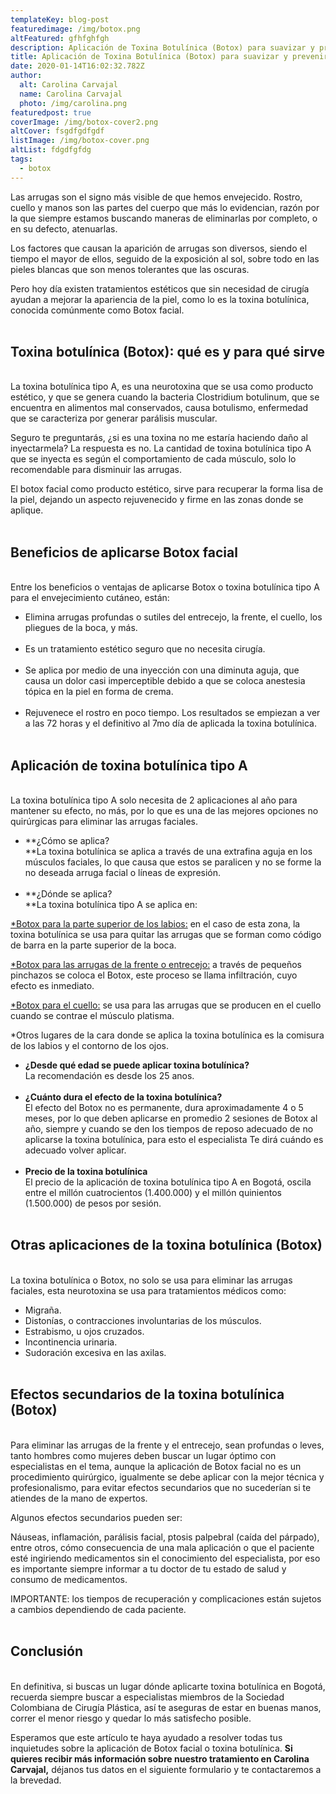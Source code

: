 ```yaml
---
templateKey: blog-post
featuredimage: /img/botox.png
altFeatured: gfhfghfgh
description: Aplicación de Toxina Botulínica (Botox) para suavizar y prevenir arrugas
title: Aplicación de Toxina Botulínica (Botox) para suavizar y prevenir arrugas
date: 2020-01-14T16:02:32.782Z
author:
  alt: Carolina Carvajal
  name: Carolina Carvajal
  photo: /img/carolina.png
featuredpost: true
coverImage: /img/botox-cover2.png
altCover: fsgdfgdfgdf
listImage: /img/botox-cover.png
altList: fdgdfgfdg
tags:
  - botox
---
```

Las arrugas son el signo más visible de que hemos envejecido. Rostro, cuello y manos son las partes del cuerpo que más lo evidencian, razón por la que siempre estamos buscando maneras de eliminarlas por completo, o en su defecto, atenuarlas. 

Los factores que causan la aparición de arrugas son diversos, siendo el tiempo el mayor de ellos, seguido de la exposición al sol, sobre todo en las pieles blancas que son menos tolerantes que las oscuras.

Pero hoy día existen tratamientos estéticos que sin necesidad de cirugía ayudan a mejorar la apariencia de la piel, como lo es la toxina botulínica, conocida comúnmente como Botox facial.<br/> <br/>

## **Toxina botulínica (Botox): qué es y para qué sirve**

<br/>La toxina botulínica tipo A, es una neurotoxina que se usa como producto estético, y que se genera cuando la bacteria Clostridium botulinum, que se encuentra en alimentos mal conservados, causa botulismo, enfermedad que se caracteriza por generar parálisis muscular.

Seguro te preguntarás, ¿si es una toxina no me estaría haciendo daño al inyectarmela? La respuesta es no. La cantidad de toxina botulínica tipo A que se inyecta es según el comportamiento de cada músculo, solo lo recomendable para disminuir las arrugas. 

El botox facial como producto estético, sirve para recuperar la forma lisa de la piel, dejando un aspecto rejuvenecido y firme en las zonas donde se aplique. <br/><br/>

## **Beneficios de aplicarse Botox facial**

<br/>Entre los beneficios o ventajas de aplicarse Botox o toxina botulínica tipo A para el envejecimiento cutáneo, están:

* Elimina arrugas profundas o sutiles del entrecejo, la frente, el cuello, los pliegues de la boca, y más.<br/><br/>
* Es un tratamiento estético seguro que no necesita cirugía.<br/><br/>
* Se aplica por medio de una inyección con una diminuta aguja, que causa un dolor casi imperceptible debido a que se coloca anestesia tópica en la piel en forma de crema.<br/><br/>
* Rejuvenece el rostro en poco tiempo. Los resultados se empiezan a ver a las 72 horas y el definitivo al 7mo día de aplicada la toxina botulínica. <br/><br/>

## **Aplicación de toxina botulínica tipo A**

<br/>La toxina botulínica tipo A solo necesita de 2 aplicaciones al año para mantener su efecto, no más, por lo que es una de las mejores opciones no quirúrgicas para eliminar las arrugas faciales.

* **¿Cómo se aplica?<br/>**La toxina botulínica se aplica a través de una extrafina aguja en los músculos faciales, lo que causa que estos se paralicen y no se forme la no deseada arruga facial o líneas de expresión.<br/><br/>
* **¿Dónde se aplica?<br/>**La toxina botulínica tipo A se aplica en:

<u>*Botox para la parte superior de los labios:</u> en el caso de esta zona, la toxina botulínica se usa para quitar las arrugas que se forman como código de barra en la parte superior de la boca. 

<u>*Botox para las arrugas de la frente o entrecejo:</u> a través de pequeños pinchazos se coloca el Botox, este proceso se llama infiltración, cuyo efecto es inmediato. 

<u>*Botox para el cuello:</u> se usa para las arrugas que se producen en el cuello cuando se contrae el músculo platisma.

\*Otros lugares de la cara donde se aplica la toxina botulínica es la comisura de los labios y el contorno de los ojos. 

* **¿Desde qué edad se puede aplicar toxina botulínica?**<br/>La recomendación es desde los 25 anos. <br/><br/>
* **¿Cuánto dura el efecto de la toxina botulínica?**<br/>El efecto del Botox no es permanente, dura aproximadamente 4 o 5 meses, por lo que deben aplicarse en promedio 2 sesiones de Botox al año, siempre y cuando se den los tiempos de reposo adecuado de no aplicarse la toxina botulínica, para esto el especialista Te dirá cuándo es adecuado volver aplicar.<br/><br/>
* **Precio de la toxina botulínica**<br/>El precio de la aplicación de toxina botulínica tipo A en Bogotá, oscila entre el millón cuatrocientos (1.400.000) y el millón quinientos (1.500.000) de pesos por sesión.<br/><br/> 

## **Otras aplicaciones de la toxina botulínica (Botox)**

<br/>La toxina botulínica o Botox, no solo se usa para eliminar las arrugas faciales, esta neurotoxina se usa para tratamientos médicos como:

* Migraña.
* Distonías, o contracciones involuntarias de los músculos. 
* Estrabismo, u ojos cruzados.
* Incontinencia urinaria.
* Sudoración excesiva en las axilas. <br/><br/>

## **Efectos secundarios de la toxina botulínica (Botox)**

<br/>Para eliminar las arrugas de la frente y el entrecejo, sean profundas o leves, tanto hombres como mujeres deben buscar un lugar óptimo con especialistas en el tema, aunque la aplicación de Botox facial no es un procedimiento quirúrgico, igualmente se debe aplicar con la mejor técnica y profesionalismo, para evitar efectos secundarios que no sucederían si te atiendes de la mano de expertos.

Algunos efectos secundarios pueden ser:

Náuseas, inflamación, parálisis facial, ptosis palpebral (caída del párpado), entre otros, cómo consecuencia de una mala aplicación o que el paciente esté ingiriendo medicamentos sin el conocimiento del especialista, por eso es importante siempre informar a tu doctor de tu estado de salud y consumo de medicamentos.

IMPORTANTE: los tiempos de recuperación y complicaciones están sujetos a cambios dependiendo de cada paciente.<br/><br/>

## **Conclusión**

<br/>En definitiva, si buscas un lugar dónde aplicarte toxina botulínica en Bogotá, recuerda siempre buscar a especialistas miembros de la Sociedad Colombiana de Cirugía Plástica, así te aseguras de estar en buenas manos, correr el menor riesgo y quedar lo más satisfecho posible. 

Esperamos que este artículo te haya ayudado a resolver todas tus inquietudes sobre la aplicación de Botox facial o toxina botulínica. **Si quieres recibir más información sobre nuestro tratamiento en Carolina Carvajal,** déjanos tus datos en el siguiente formulario y te contactaremos a la brevedad.
